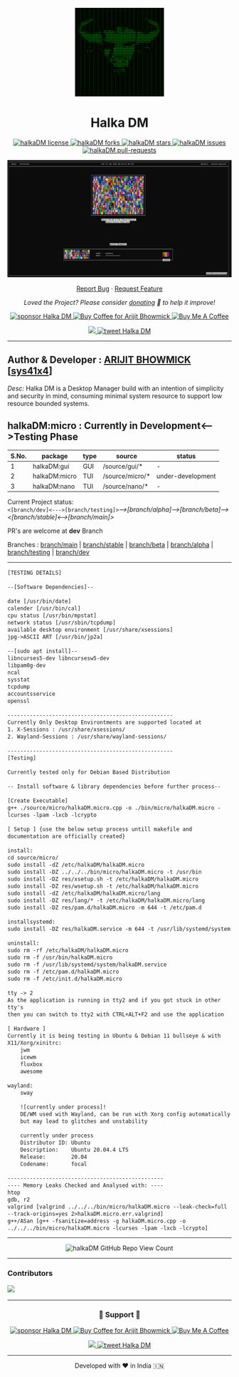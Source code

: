 <p align="center">
  <a href="https://github.com/sys41x4/halkaDM">
    <img alt="Halka DM" src="/assets/logo.png" width="200" />
  </a>
</p>
<h1 align="center">
  Halka DM
</h1>

<p align="center">
<a href="https://github.com/sys41x4/halkaDM/blob/main/LICENSE" target="blank">
<img src="https://img.shields.io/github/license/sys41x4/halkaDM?style=flat-square" alt="halkaDM license" />
</a>
<a href="https://github.com/sys41x4/halkaDM/fork" target="blank">
<img src="https://img.shields.io/github/forks/sys41x4/halkaDM?style=flat-square" alt="halkaDM forks"/>
</a>
<a href="https://github.com/sys41x4/halkaDM/stargazers" target="blank">
<img src="https://img.shields.io/github/stars/sys41x4/halkaDM?style=flat-square" alt="halkaDM stars"/>
</a>
<a href="https://github.com/sys41x4/halkaDM/issues" target="blank">
<img src="https://img.shields.io/github/issues/sys41x4/halkaDM?style=flat-square" alt="halkaDM issues"/>
</a>
<a href="https://github.com/sys41x4/halkaDM/pulls" target="blank">
<img src="https://img.shields.io/github/issues-pr/sys41x4/halkaDM?style=flat-square" alt="halkaDM pull-requests"/>
</a>

</a>
</p>


<p align="center"><img src="/assets/cover_image.png" alt="halkaDM png"  width="auto" /></p>


<p align="center">
    <a href="https://github.com/sys41x4/halkaDM/issues/new/choose">Report Bug</a>
    ·
    <a href="https://github.com/sys41x4/halkaDM/issues/new/choose">Request Feature</a>
</p>

<p align="center">
<i>Loved the Project? Please consider <a href="https://paypal.me/sys41x4/10">donating</a>  💸 to help it improve!</i>
</p>

<p align="center">
<a href="https://www.paypal.me/sys41x4"><img src="https://img.shields.io/badge/support-PayPal-blue?logo=PayPal&style=flat-square&label=Donate" alt="sponsor Halka DM"/>
</a>
<a href='https://ko-fi.com/sys41x4' target='_blank'><img height='23' width="100" src='https://cdn.ko-fi.com/cdn/kofi3.png?v=2' alt='Buy Coffee for Arijit Bhowmick' />
</a>
<a href="https://www.buymeacoffee.com/sys41x4" target="_blank"><img src="https://cdn.buymeacoffee.com/buttons/default-orange.png" alt="Buy Me A Coffee" height="23" width="100" style="border-radius:1px" />
</p>

<p align="center">
<a href="https://sys41x4.github.io" target="blank">
<img src="https://img.shields.io/website?url=https%3A%2F%2Fsys41x4.github.io&logo=github&style=flat-square" />
</a>
<a href="https://twitter.com/intent/tweet?text=Wow:&url=https://github.com/sys41x4/halkaDM">
<img src="https://img.shields.io/twitter/url?style=social&url=https://github.com/sys41x4/halkaDM" alt="tweet Halka DM"/>
</a>
</p>

---
**Author & Developer :** <a href="https://github.com/Arijit-Bhowmick">ARIJIT BHOWMICK</a> [<a href="https://github.com/sys41x4">sys41x4</a>]
---
*Desc:* Halka DM is a Desktop Manager build with an intention of simplicity and security in mind, consuming minimal system resource to support low resource bounded systems.

**halkaDM:micro : Currently in Development<-->Testing Phase**
---

| S.No. | package | type | source | status
| - | - | - | - | - |
| 1 | halkaDM:gui | GUI | /source/gui/* | - |
| 2 | halkaDM:micro | TUI | /source/micro/* | under-development |
| 3 | halkaDM:nano | TUI | /source/nano/* | - |


Current Project status:<br>
`<[branch/dev]<--->[branch/testing]>`*-->[branch/alpha]-->[branch/beta]--><[branch/stable]<-->[branch/main]>*

PR's are welcome at **dev** Branch


Branches : 
[branch/main](https://github.com/sys41x4/halkaDM/tree/main) | 
[branch/stable](https://github.com/sys41x4/halkaDM/tree/stable) | 
[branch/beta](https://github.com/sys41x4/halkaDM/tree/beta) | 
[branch/alpha](https://github.com/sys41x4/halkaDM/tree/alpha) | 
[branch/testing](https://github.com/sys41x4/halkaDM/tree/testing) | 
[branch/dev](https://github.com/sys41x4/halkaDM/tree/dev)

---

```
[TESTING DETAILS]

--[Software Dependencies]--

date [/usr/bin/date]
calender [/usr/bin/cal]
cpu status [/usr/bin/mpstat]
network status [/usr/sbin/tcpdump]
available desktop environment [/usr/share/xsessions]
jpg->ASCII ART [/usr/bin/jp2a]

--[sudo apt install]--
libncurses5-dev libncursesw5-dev
libpam0g-dev
ncal
sysstat
tcpdump
accountsservice
openssl

----------------------------------------------------
Currently Only Desktop Environtments are supported located at
1. X-Sessions : /usr/share/xsessions/
2. Wayland-Sessions : /usr/share/wayland-sessions/

----------------------------------------------------
[Testing]

Currently tested only for Debian Based Distribution

-- Install software & library dependencies before further process--

[Create Executable]
g++ ./source/micro/halkaDM.micro.cpp -o ./bin/micro/halkaDM.micro -lcurses -lpam -lxcb -lcrypto

[ Setup ] {use the below setup process untill makefile and documentation are officially created}

install:
cd source/micro/
sudo install -dZ /etc/halkaDM/halkaDM.micro
sudo install -DZ ../../../bin/micro/halkaDM.micro -t /usr/bin
sudo install -DZ res/xsetup.sh -t /etc/halkaDM/halkaDM.micro
sudo install -DZ res/wsetup.sh -t /etc/halkaDM/halkaDM.micro
sudo install -dZ /etc/halkaDM/halkaDM.micro/lang
sudo install -DZ res/lang/* -t /etc/halkaDM/halkaDM.micro/lang
sudo install -DZ res/pam.d/halkaDM.micro -m 644 -t /etc/pam.d

installsystemd:
sudo install -DZ res/halkaDM.service -m 644 -t /usr/lib/systemd/system

uninstall:
sudo rm -rf /etc/halkaDM/halkaDM.micro
sudo rm -f /usr/bin/halkaDM.micro
sudo rm -f /usr/lib/systemd/system/halkaDM.service
sudo rm -f /etc/pam.d/halkaDM.micro
sudo rm -f /etc/init.d/halkaDM.micro

tty -> 2
As the application is running in tty2 and if you got stuck in other tty's
then you can switch to tty2 with CTRL+ALT+F2 and use the application

[ Hardware ]
Currently it is being testing in Ubuntu & Debian 11 bullseye & with 
X11/Xorg/xinitrc:
    jwm
    icewm
    fluxbox
    awesome

wayland:
    sway

    ![currently under process]!
    DE/WM used with Wayland, can be run with Xorg config automatically
    but may lead to glitches and unstability

    currently under process    
    Distributor ID: Ubuntu
    Description:    Ubuntu 20.04.4 LTS
    Release:        20.04
    Codename:       focal

-------------------------------------------------
---- Memory Leaks Checked and Analysed with: ----
htop
gdb, r2
valgrind [valgrind ../../../bin/micro/halkaDM.micro --leak-check=full --track-origins=yes 2>halkaDM.micro.err.valgrind]
g++/ASan [g++ -fsanitize=address -g halkaDM.micro.cpp -o ../../../bin/micro/halkaDM.micro -lcurses -lpam -lxcb -lcrypto]

```

---

<p align="center">
    <img src="https://kounter.tk/badge/sys41x4.github_halkaDM?label=&color=23262a&style=for-the-badge&cntSuffix=%20Halka%20DM%20Repository%20Views" alt="halkaDM GitHub Repo View Count" vertical-align="middle"></img>
</p>
  
---
### Contributors

<a href="https://github.com/sys41x4/halkaDM/graphs/contributors">
  <img src="https://contrib.rocks/image?repo=sys41x4/halkaDM" />
</a>

---
<h3 align="center">
  🙏 Support 🙏
</h3>

<p align="center">
<a href="https://www.paypal.me/sys41x4"><img src="https://img.shields.io/badge/support-PayPal-blue?logo=PayPal&style=flat-square&label=Donate" alt="sponsor Halka DM"/>
</a>
<a href='https://ko-fi.com/sys41x4' target='_blank'><img height='23' width="100" src='https://cdn.ko-fi.com/cdn/kofi3.png?v=2' alt='Buy Coffee for Arijit Bhowmick' />
</a>
<a href="https://www.buymeacoffee.com/sys41x4" target="_blank"><img src="https://cdn.buymeacoffee.com/buttons/default-orange.png" alt="Buy Me A Coffee" height="23" width="100" style="border-radius:1px" />
</p>

<p align="center">
<a href="https://sys41x4.github.io" target="blank">
<img src="https://img.shields.io/website?url=https%3A%2F%2Fsys41x4.github.io&logo=github&style=flat-square" />
</a>
<a href="https://twitter.com/intent/tweet?text=Wow:&url=https://github.com/sys41x4/halkaDM">
<img src="https://img.shields.io/twitter/url?style=social&url=https://github.com/sys41x4/halkaDM" alt="tweet Halka DM"/>
</a>
</p>

<hr>
<p align="center">
Developed with ❤️ in India 🇮🇳 
</p>

